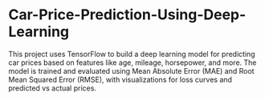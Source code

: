 # Car-Price-Prediction-Using-Deep-Learning
This project uses TensorFlow to build a deep learning model for predicting car prices based on features like age, mileage, horsepower, and more. The model is trained and evaluated using Mean Absolute Error (MAE) and Root Mean Squared Error (RMSE), with visualizations for loss curves and predicted vs actual prices.
